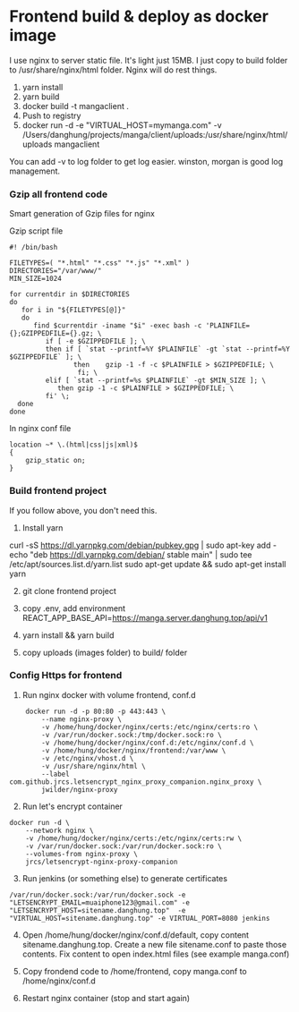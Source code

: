 # Frontend build & deploy as docker image

I use nginx to server static file. It's light just 15MB.
I just copy to build folder to /usr/share/nginx/html folder. Nginx will do rest things.

1.  yarn install
2.  yarn build
3.  docker build -t mangaclient .
4.  Push to registry
5.  docker run -d -e "VIRTUAL_HOST=mymanga.com" -v /Users/danghung/projects/manga/client/uploads:/usr/share/nginx/html/uploads mangaclient

You can add -v to log folder to get log easier. winston, morgan is good log management.

### Gzip all frontend code
Smart generation of Gzip files for nginx

Gzip script file
```
#! /bin/bash

FILETYPES=( "*.html" "*.css" "*.js" "*.xml" )
DIRECTORIES="/var/www/"
MIN_SIZE=1024

for currentdir in $DIRECTORIES
do
   for i in "${FILETYPES[@]}"
   do
      find $currentdir -iname "$i" -exec bash -c 'PLAINFILE={};GZIPPEDFILE={}.gz; \
         if [ -e $GZIPPEDFILE ]; \
         then if [ `stat --printf=%Y $PLAINFILE` -gt `stat --printf=%Y $GZIPPEDFILE` ]; \
                then    gzip -1 -f -c $PLAINFILE > $GZIPPEDFILE; \
                 fi; \
         elif [ `stat --printf=%s $PLAINFILE` -gt $MIN_SIZE ]; \
            then gzip -1 -c $PLAINFILE > $GZIPPEDFILE; \
         fi' \;
  done
done
```

In nginx conf file
```
location ~* \.(html|css|js|xml)$
{
    gzip_static on;
}
```


### Build frontend project

If you follow above, you don't need this.

1.  Install yarn

curl -sS https://dl.yarnpkg.com/debian/pubkey.gpg | sudo apt-key add -
echo "deb https://dl.yarnpkg.com/debian/ stable main" | sudo tee /etc/apt/sources.list.d/yarn.list
sudo apt-get update && sudo apt-get install yarn

2.  git clone frontend project

3.  copy .env, add environment REACT_APP_BASE_API=https://manga.server.danghung.top/api/v1

4.  yarn install && yarn build

5.  copy uploads (images folder) to build/ folder

### Config Https for frontend

1.  Run nginx docker with volume frontend, conf.d

```
	docker run -d -p 80:80 -p 443:443 \
	    --name nginx-proxy \
	    -v /home/hung/docker/nginx/certs:/etc/nginx/certs:ro \
	    -v /var/run/docker.sock:/tmp/docker.sock:ro \
	    -v /home/hung/docker/nginx/conf.d:/etc/nginx/conf.d \
	    -v /home/hung/docker/nginx/frontend:/var/www \
	    -v /etc/nginx/vhost.d \
	    -v /usr/share/nginx/html \
	    --label com.github.jrcs.letsencrypt_nginx_proxy_companion.nginx_proxy \
	    jwilder/nginx-proxy
```

2.  Run let's encrypt container

```
docker run -d \
    --network nginx \
    -v /home/hung/docker/nginx/certs:/etc/nginx/certs:rw \
    -v /var/run/docker.sock:/var/run/docker.sock:ro \
    --volumes-from nginx-proxy \
    jrcs/letsencrypt-nginx-proxy-companion
```

3.  Run jenkins (or something else) to generate certificates

```
/var/run/docker.sock:/var/run/docker.sock -e "LETSENCRYPT_EMAIL=muaiphone123@gmail.com" -e "LETSENCRYPT_HOST=sitename.danghung.top"  -e "VIRTUAL_HOST=sitename.danghung.top" -e VIRTUAL_PORT=8080 jenkins
```

4.  Open /home/hung/docker/nginx/conf.d/default, copy content sitename.danghung.top. Create a new file sitename.conf to paste those contents.
    Fix content to open index.html files (see example manga.conf)

5.  Copy frondend code to /home/frontend, copy manga.conf to /home/nginx/conf.d

6.  Restart nginx container (stop and start again)
